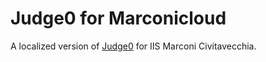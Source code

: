 # Judge0 for Marconicloud
A localized version of [Judge0](https://github.com/judge0/ide) for IIS Marconi Civitavecchia.
